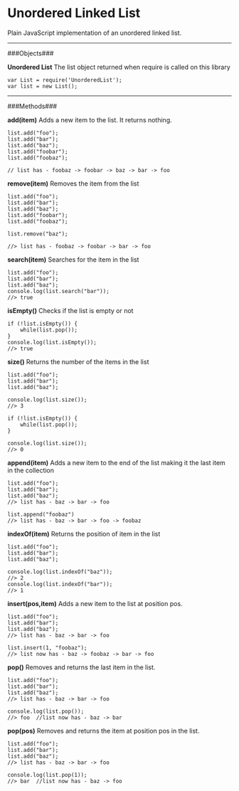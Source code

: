 Unordered Linked List
=====================

Plain JavaScript implementation of an unordered linked list.

------------

###Objects###

**Unordered List**
The list object returned when require is called on this library

	var List = require('UnorderedList');
	var list = new List();

------------

###Methods###

**add(item)**
Adds a new item to the list. It returns nothing.

	list.add("foo");
	list.add("bar");
	list.add("baz");
	list.add("foobar");
	list.add("foobaz");

	// list has - foobaz -> foobar -> baz -> bar -> foo

**remove(item)**
Removes the item from the list

	list.add("foo");
	list.add("bar");
	list.add("baz");
	list.add("foobar");
	list.add("foobaz");

	list.remove("baz");

	//> list has - foobaz -> foobar -> bar -> foo


**search(item)**
Searches for the item in the list

	list.add("foo");
	list.add("bar");
	list.add("baz");
	console.log(list.search("bar"));
	//> true


**isEmpty()**
Checks if the list is empty or not

	if (!list.isEmpty()) {
		while(list.pop());
	}
	console.log(list.isEmpty());
	//> true


**size()**
Returns the number of the items in the list

	list.add("foo");
	list.add("bar");
	list.add("baz");

	console.log(list.size());
	//> 3

	if (!list.isEmpty()) {
		while(list.pop());
	}

	console.log(list.size());
	//> 0


**append(item)**
Adds a new item to the end of the list making it the last item in the collection

	list.add("foo");
	list.add("bar");
	list.add("baz");
	//> list has - baz -> bar -> foo

	list.append("foobaz")
	//> list has - baz -> bar -> foo -> foobaz


**indexOf(item)**
Returns the position of item in the list

	list.add("foo");
	list.add("bar");
	list.add("baz");

	console.log(list.indexOf("baz"));
	//> 2
	console.log(list.indexOf("bar"));
	//> 1


**insert(pos,item)**
Adds a new item to the list at position pos.

	list.add("foo");
	list.add("bar");
	list.add("baz");
	//> list has - baz -> bar -> foo

	list.insert(1, "foobaz");
	//> list now has - baz -> foobaz -> bar -> foo


**pop()**
Removes and returns the last item in the list.

	list.add("foo");
	list.add("bar");
	list.add("baz");
	//> list has - baz -> bar -> foo

	console.log(list.pop());
	//> foo  //list now has - baz -> bar


**pop(pos)**
Removes and returns the item at position pos in the list.

	list.add("foo");
	list.add("bar");
	list.add("baz");
	//> list has - baz -> bar -> foo

	console.log(list.pop(1));
	//> bar  //list now has - baz -> foo


